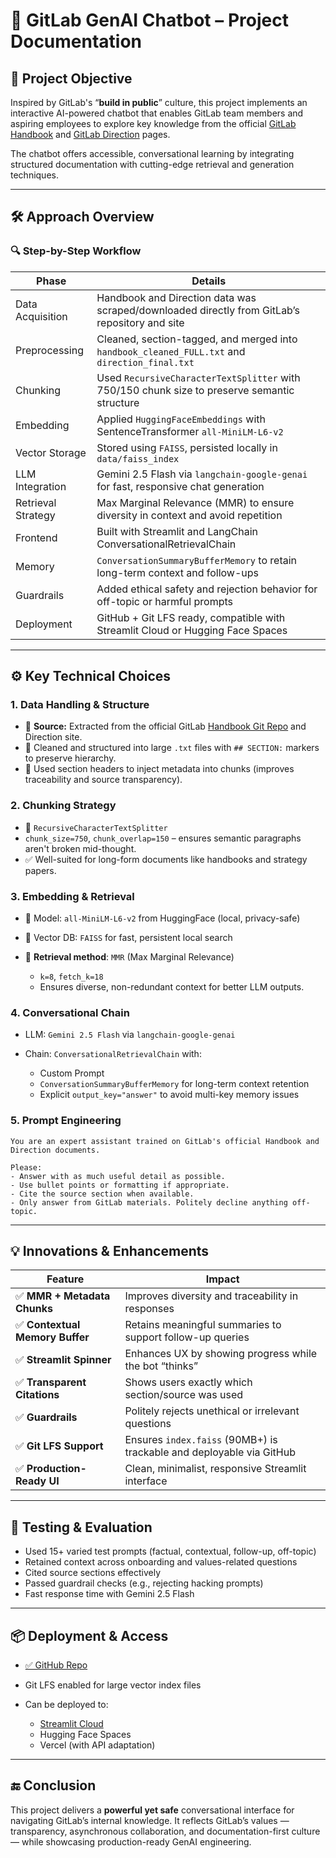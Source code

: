 # 📄 GitLab GenAI Chatbot – Project Documentation

## 🧠 Project Objective

Inspired by GitLab's “**build in public**” culture, this project implements an interactive AI-powered chatbot that enables GitLab team members and aspiring employees to explore key knowledge from the official [GitLab Handbook](https://about.gitlab.com/handbook/) and [GitLab Direction](https://about.gitlab.com/direction/) pages.

The chatbot offers accessible, conversational learning by integrating structured documentation with cutting-edge retrieval and generation techniques.

---

## 🛠️ Approach Overview

### 🔍 Step-by-Step Workflow

| **Phase**          | **Details**                                                                                    |
| ------------------ | ---------------------------------------------------------------------------------------------- |
| Data Acquisition   | Handbook and Direction data was scraped/downloaded directly from GitLab’s repository and site  |
| Preprocessing      | Cleaned, section-tagged, and merged into `handbook_cleaned_FULL.txt` and `direction_final.txt` |
| Chunking           | Used `RecursiveCharacterTextSplitter` with 750/150 chunk size to preserve semantic structure   |
| Embedding          | Applied `HuggingFaceEmbeddings` with SentenceTransformer `all-MiniLM-L6-v2`                    |
| Vector Storage     | Stored using `FAISS`, persisted locally in `data/faiss_index`                                  |
| LLM Integration    | Gemini 2.5 Flash via `langchain-google-genai` for fast, responsive chat generation             |
| Retrieval Strategy | Max Marginal Relevance (MMR) to ensure diversity in context and avoid repetition               |
| Frontend           | Built with Streamlit and LangChain ConversationalRetrievalChain                                |
| Memory             | `ConversationSummaryBufferMemory` to retain long-term context and follow-ups                   |
| Guardrails         | Added ethical safety and rejection behavior for off-topic or harmful prompts                   |
| Deployment         | GitHub + Git LFS ready, compatible with Streamlit Cloud or Hugging Face Spaces                 |

---

## ⚙️ Key Technical Choices

### 1. **Data Handling & Structure**

* 📘 **Source:** Extracted from the official GitLab [Handbook Git Repo](https://gitlab.com/gitlab-com/content-sites/handbook) and Direction site.
* 🧼 Cleaned and structured into large `.txt` files with `## SECTION:` markers to preserve hierarchy.
* 🧩 Used section headers to inject metadata into chunks (improves traceability and source transparency).

### 2. **Chunking Strategy**

* 📏 `RecursiveCharacterTextSplitter`
* `chunk_size=750`, `chunk_overlap=150` – ensures semantic paragraphs aren't broken mid-thought.
* ✅ Well-suited for long-form documents like handbooks and strategy papers.

### 3. **Embedding & Retrieval**

* 🔡 Model: `all-MiniLM-L6-v2` from HuggingFace (local, privacy-safe)
* 🧠 Vector DB: `FAISS` for fast, persistent local search
* 🔁 **Retrieval method**: `MMR` (Max Marginal Relevance)

  * `k=8`, `fetch_k=18`
  * Ensures diverse, non-redundant context for better LLM outputs.

### 4. **Conversational Chain**

* LLM: `Gemini 2.5 Flash` via `langchain-google-genai`
* Chain: `ConversationalRetrievalChain` with:

  * Custom Prompt
  * `ConversationSummaryBufferMemory` for long-term context retention
  * Explicit `output_key="answer"` to avoid multi-key memory issues

### 5. **Prompt Engineering**

```text
You are an expert assistant trained on GitLab's official Handbook and Direction documents.

Please:
- Answer with as much useful detail as possible.
- Use bullet points or formatting if appropriate.
- Cite the source section when available.
- Only answer from GitLab materials. Politely decline anything off-topic.
```

---

## 💡 Innovations & Enhancements

| **Feature**                    | **Impact**                                                           |
| ------------------------------ | -------------------------------------------------------------------- |
| ✅ **MMR + Metadata Chunks**    | Improves diversity and traceability in responses                     |
| ✅ **Contextual Memory Buffer** | Retains meaningful summaries to support follow-up queries            |
| ✅ **Streamlit Spinner**        | Enhances UX by showing progress while the bot “thinks”               |
| ✅ **Transparent Citations**    | Shows users exactly which section/source was used                    |
| ✅ **Guardrails**               | Politely rejects unethical or irrelevant questions                   |
| ✅ **Git LFS Support**          | Ensures `index.faiss` (90MB+) is trackable and deployable via GitHub |
| ✅ **Production-Ready UI**      | Clean, minimalist, responsive Streamlit interface                    |

---

## 🧪 Testing & Evaluation

* Used 15+ varied test prompts (factual, contextual, follow-up, off-topic)
* Retained context across onboarding and values-related questions
* Cited source sections effectively
* Passed guardrail checks (e.g., rejecting hacking prompts)
* Fast response time with Gemini 2.5 Flash

---

## 📦 Deployment & Access

* [✅ GitHub Repo](https://github.com/nakshjoshi/git-lab-chatbot)
* Git LFS enabled for large vector index files
* Can be deployed to:

  * [Streamlit Cloud](https://streamlit.io/cloud)
  * Hugging Face Spaces
  * Vercel (with API adaptation)

---

## 🔚 Conclusion

This project delivers a **powerful yet safe** conversational interface for navigating GitLab’s internal knowledge. It reflects GitLab’s values — transparency, asynchronous collaboration, and documentation-first culture — while showcasing production-ready GenAI engineering.


